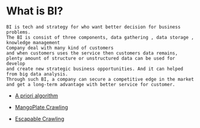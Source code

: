 

# What is BI?
    BI is tech and strategy for who want better decision for business problems.
    The BI is consist of three components, data gathering , data storage , knowledge management
    Company deal with many kind of customers  
    and when customers uses the service then customers data remains,
    plenty amount of structure or unstructured data can be used for develop  
    and create new strategic business opportunities. And it can helped from big data analysis. 
    Through such BI, a company can secure a competitive edge in the market   
    and get a long-term advantage with better service for customer.

- [A priori algorithm](https://github.com/ysh4296/buisiness_intelligence/tree/main/apriori_algorithm)

- [MangoPlate Crawling](https://github.com/ysh4296/buisiness_intelligence/tree/main/Mango_Crawl)

- [Escapable Crawling](https://github.com/ysh4296/buisiness_intelligence/tree/main/Escapable)
